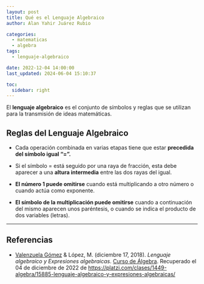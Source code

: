 ```yaml
---
layout: post
title: Qué es el Lenguaje Algebraico
author: Alan Yahir Juárez Rubio

categories:
  - matematicas
  - algebra
tags:
  - lenguaje-algebraico

date: 2022-12-04 14:00:00
last_updated: 2024-06-04 15:10:37

toc:
  sidebar: right
---
```


El **lenguaje algebraico** es el conjunto de símbolos y reglas que se utilizan
para la transmisión de ideas matemáticas.

## Reglas del Lenguaje Algebraico

- Cada operación combinada en varias etapas tiene que estar **precedida del
  símbolo igual “=”.**

- Si el símbolo = está seguido por una raya de fracción, esta debe aparecer a
  una **altura intermedia** entre las dos rayas del igual.

- **El número 1 puede omitirse** cuando está multiplicando a otro número o
  cuando actúa como exponente.

- **El símbolo de la multiplicación puede omitirse** cuando a continuación del
  mismo aparecen unos paréntesis, o cuando se indica el producto de dos variables
  (letras).

<div style="page-break-after: always;"></div>

---

## Referencias

- [Valenzuela Gómez](https://platzi.com/profes/marce-valenzuela-236/)
  & López, M.
  (diciembre 17, 2018).
  _Lenguaje algebraico y Expresiones algebraicas_.
  [Curso de Álgebra](https://platzi.com/cursos/algebra/).
  Recuperado el 04 de diciembre de 2022 de
  <https://platzi.com/clases/1449-algebra/15885-lenguaje-algebraico-y-expresiones-algebraicas/>
